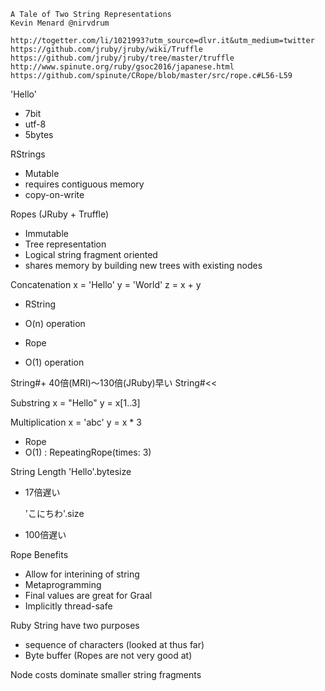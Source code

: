 
```
A Tale of Two String Representations
Kevin Menard @nirvdrum

http://togetter.com/li/1021993?utm_source=dlvr.it&utm_medium=twitter
https://github.com/jruby/jruby/wiki/Truffle
https://github.com/jruby/jruby/tree/master/truffle
http://www.spinute.org/ruby/gsoc2016/japanese.html
https://github.com/spinute/CRope/blob/master/src/rope.c#L56-L59
```


'Hello'
- 7bit
- utf-8
- 5bytes


RStrings
- Mutable
- requires contiguous memory
- copy-on-write


Ropes (JRuby + Truffle)
- Immutable
- Tree representation
- Logical string fragment oriented
- shares memory by building new trees with existing nodes


Concatenation
  x = 'Hello'
  y = 'World'
  z = x + y

- RString 
- O(n) operation

- Rope
- O(1) operation


String#+   40倍(MRI)〜130倍(JRuby)早い
String#<< 


Substring
  x = "Hello"
  y = x[1..3]


Multiplication
  x = 'abc'
  y = x * 3

- Rope
- O(1) : RepeatingRope(times: 3)


String Length
  'Hello'.bytesize
- 17倍遅い

  'こにちわ'.size
- 100倍遅い


Rope Benefits
- Allow for interining of string
- Metaprogramming
- Final values are great for Graal
- Implicitly thread-safe


Ruby String have two purposes
- sequence of characters (looked at thus far)
- Byte buffer            (Ropes are not very good at)

Node costs dominate smaller string fragments



